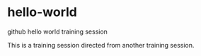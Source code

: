 # hello-world
github hello world training session

This is a training session directed from another training session.
